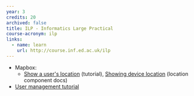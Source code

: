 ```yaml
---
year: 3
credits: 20
archived: false
title: ILP - Informatics Large Practical
course-acronym: ilp
links:
  - name: learn
    url: http://course.inf.ed.ac.uk/ilp
---
```


- Mapbox:
  - [Show a user's location](https://www.mapbox.com/android-docs/maps/examples/show-a-users-location/) (tutorial), [Showing device location](https://www.mapbox.com/android-docs/maps/overview/location-component) (location component docs)
- [User management tutorial](http://appsdeveloperblog.com/firebase-authentication-example-kotlin/)
